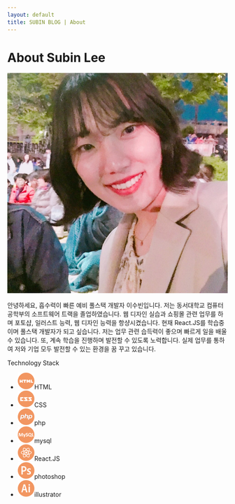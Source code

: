 ```yaml
---
layout: default
title: SUBIN BLOG | About
---
```


<div class="post">
	<h1 class="pageTitle">About Subin Lee</h1>
	<article>
	<div class="profile_img">
		<img src="/assets/img/profile.jpg">
	</div>
	<div class="profile_script">
		<p>안녕하세요, 흡수력이 빠른 예비 풀스택 개발자 이수빈입니다. 저는 동서대학교 컴퓨터공학부의 소프트웨어 트랙을 졸업하였습니다. 웹 디자인 실습과 쇼핑몰 관련 업무를 하며 포토샵, 일러스트 능력, 웹 디자인 능력을 항샹시켰습니다. 현재 React.JS를 학습중이며 풀스택 개발자가 되고 싶습니다. 저는 업무 관련 습득력이 좋으며 빠르게 일을 배울 수 있습니다. 또, 계속 학습을 진행하며 발전할 수 있도록 노력합니다. 실제 업무를 통하여 저와 기업 모두 발전할 수 있는 환경을 꿈 꾸고 있습니다.</p>
	</div>
	</article>
	<div class="smallTitle">Technology Stack</div>
	<ul>
		<li class="abil"><img src="/assets/img/img1.png">HTML</li>
		<li class="abil"><img src="/assets/img/img2.png">CSS</li>
		<li class="abil"><img src="/assets/img/img3.png">php</li>
		<li class="abil"><img src="/assets/img/img4.png">mysql</li>
		<li class="abil"><img src="/assets/img/img5.png">React.JS</li>
		<li class="abil"><img src="/assets/img/img6.png">photoshop</li>
		<li class="abil"><img src="/assets/img/img7.png">illustrator</li>
  	</ul>
</div>
